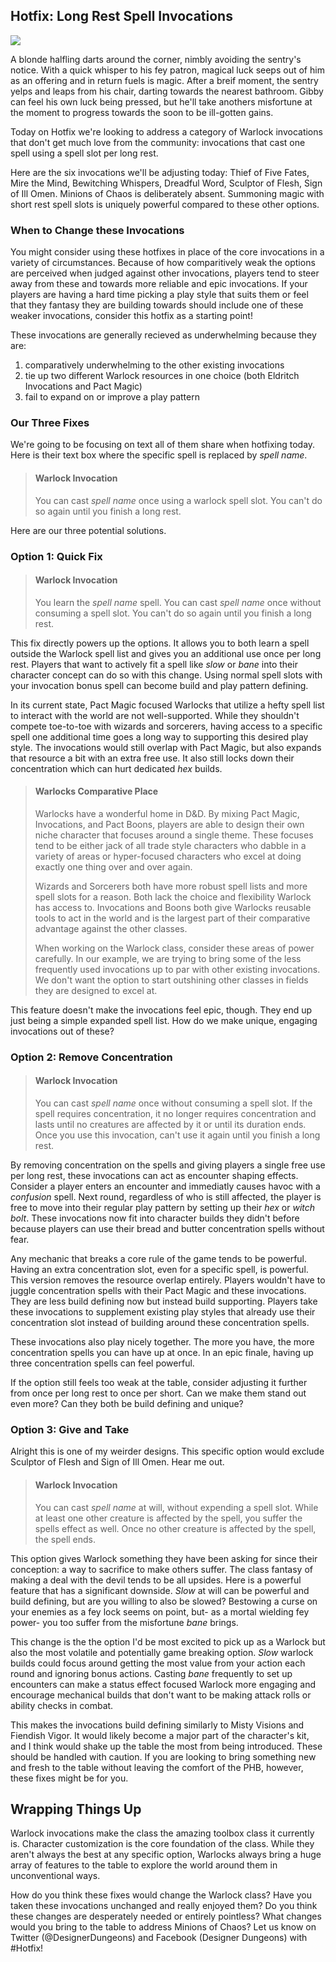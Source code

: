 ## Hotfix: Long Rest Spell Invocations 
<img src="https://i0.wp.com/nerdarchy.com/wp-content/uploads/2018/06/warlock-spell.jpg?resize=1024%2C705&ssl=1">

A blonde halfling darts around the corner, nimbly avoiding the sentry's notice. With a quick whisper to his fey patron, magical luck seeps out of him as an offering and in return fuels is magic. After a breif moment, the sentry yelps and leaps from his chair, darting towards the nearest bathroom. Gibby can feel his own luck being pressed, but he'll take anothers misfortune at the moment to progress towards the soon to be ill-gotten gains. 

Today on Hotfix we're looking to address a category of Warlock invocations that don't get much love from the community: invocations that cast one spell using a spell slot per long rest.

Here are the six invocations we'll be adjusting today: Thief of Five Fates, Mire the Mind, Bewitching Whispers, Dreadful Word, Sculptor of Flesh, Sign of Ill Omen. Minions of Chaos is deliberately absent. Summoning magic with short rest spell slots is uniquely powerful compared to these other options.

### When to Change these Invocations 
You might consider using these hotfixes in place of the core invocations in a variety of circumstances. Because of how comparitively weak the options are perceived when judged against other invocations, players tend to steer away from these and towards more reliable and epic invocations. If your players are having a hard time picking a play style that suits them or feel that they fantasy they are building towards should include one of these weaker invocations, consider this hotfix as a starting point! 

These invocations are generally recieved as underwhelming because they are: 

1. comparatively underwhelming to the other existing invocations 
2. tie up two different Warlock resources in one choice (both Eldritch Invocations and Pact Magic) 
3. fail to expand on or improve a play pattern 
 
### Our Three Fixes 
We're going to be focusing on text all of them share when hotfixing today. Here is their text box where the specific spell is replaced by *spell name*.

> #### Warlock Invocation
>
>You can cast *spell name* once using a warlock spell slot. You can't do so again until you finish a long rest.
>

Here are our three potential solutions.

### Option 1: Quick Fix 
> #### Warlock Invocation
>You learn the *spell name* spell. You can cast *spell name* once without consuming a spell slot. You can't do so again until you finish a long rest.
 
This fix directly powers up the options. It allows you to both learn a spell outside the Warlock spell list and gives you an additional use once per long rest. Players that want to actively fit a spell like *slow* or *bane* into their character concept can do so with this change. Using normal spell slots with your invocation bonus spell can become build and play pattern defining. 

In its current state, Pact Magic focused Warlocks that utilize a hefty spell list to interact with the world are not well-supported. While they shouldn't compete toe-to-toe with wizards and sorcerers, having access to a specific spell one additional time goes a long way to supporting this desired play style. The invocations would still overlap with Pact Magic, but also expands that resource a bit with an extra free use. It also still locks down their concentration which can hurt dedicated *hex* builds. 

> #### Warlocks Comparative Place 
> Warlocks have a wonderful home in D&D. By mixing Pact Magic, Invocations, and Pact Boons, players are able to design their own niche character that focuses around a single theme. These focuses tend to be either jack of all trade style characters who dabble in a variety of areas or hyper-focused characters who excel at doing exactly one thing over and over again. 
>
> Wizards and Sorcerers both have more robust spell lists and more spell slots for a reason. Both lack the choice and flexibility Warlock has access to. Invocations and Boons both give Warlocks reusable tools to act in the world and is the largest part of their comparative advantage against the other classes. 
>
> When working on the Warlock class, consider these areas of power carefully. In our example, we are trying to bring some of the less frequently used invocations up to par with other existing invocations. We don't want the option to start outshining other classes in fields they are designed to excel at. 

This feature doesn't make the invocations feel epic, though. They end up just being a simple expanded spell list. How do we make unique, engaging invocations out of these?

### Option 2: Remove Concentration 
> #### Warlock Invocation 
> You can cast *spell name* once without consuming a spell slot. If the spell requires concentration, it no longer requires concentration and lasts until no creatures are affected by it or until its duration ends. Once you use this invocation, can't use it again until you finish a long rest.

By removing concentration on the spells and giving players a single free use per long rest, these invocations can act as encounter shaping effects. Consider a player enters an encounter and immediatly causes havoc with a *confusion* spell. Next round, regardless of who is still affected, the player is free to move into their regular play pattern by setting up their *hex* or *witch bolt*. These invocations now fit into character builds they didn't before because players can use their bread and butter concentration spells without fear. 

Any mechanic that breaks a core rule of the game tends to be powerful. Having an extra concentration slot, even for a specific spell, is powerful. This version removes the resource overlap entirely. Players wouldn't have to juggle concentration spells with their Pact Magic and these invocations. They are less build defining now but instead build supporting. Players take these invocations to supplement existing play styles that already use their concentration slot instead of building around these concentration spells. 

These invocations also play nicely together. The more you have, the more concentration spells you can have up at once. In an epic finale, having up three concentration spells can feel powerful. 

If the option still feels too weak at the table, consider adjusting it further from once per long rest to once per short. Can we make them stand out even more? Can they both be build defining and unique? 

### Option 3: Give and Take 
Alright this is one of my weirder designs. This specific option would exclude Sculptor of Flesh and Sign of Ill Omen. Hear me out.
> #### Warlock Invocation
> You can cast *spell name* at will, without expending a spell slot. While at least one other creature is affected by the spell, you suffer the spells effect as well. Once no other creature is affected by the spell, the spell ends.

This option gives Warlock something they have been asking for since their conception: a way to sacrifice to make others suffer. The class fantasy of making a deal with the devil tends to be all upsides. Here is a powerful feature that has a significant downside. *Slow* at will can be powerful and build defining, but are you willing to also be slowed? Bestowing a curse on your enemies as a fey lock seems on point, but- as a mortal wielding fey power- you too suffer from the misfortune *bane* brings. 

This change is the the option I'd be most excited to pick up as a Warlock but also the most volatile and potentially game breaking option. *Slow* warlock builds could focus around getting the most value from your action each round and ignoring bonus actions. Casting *bane* frequently to set up encounters can make a status effect focused Warlock more engaging and encourage mechanical builds that don't want to be making attack rolls or ability checks in combat. 

This makes the invocations build defining similarly to Misty Visions and Fiendish Vigor. It would likely become a major part of the character's kit, and I think would shake up the table the most from being introduced. These should be handled with caution. If you are looking to bring something new and fresh to the table without leaving the comfort of the PHB, however, these fixes might be for you.

## Wrapping Things Up
Warlock invocations make the class the amazing toolbox class it currently is. Character customization is the core foundation of the class. While they aren't always the best at any specific option, Warlocks always bring a huge array of features to the table to explore the world around them in unconventional ways.

How do you think these fixes would change the Warlock class? Have you taken these invocations unchanged and really enjoyed them? Do you think these changes are desperately needed or entirely pointless? What changes would you bring to the table to address Minions of Chaos? Let us know on Twitter (@DesignerDungeons) and Facebook (Designer Dungeons) with #Hotfix!
